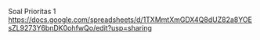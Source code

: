 Soal Prioritas 1 
https://docs.google.com/spreadsheets/d/1TXMmtXmGDX4Q8dUZ82a8YOEsZL9273Y6bnDK0ohfwQo/edit?usp=sharing

